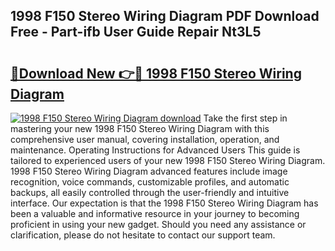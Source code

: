 ## 1998 F150 Stereo Wiring Diagram PDF Download Free - Part-ifb User Guide Repair Nt3L5

# <h2><a href="http://dfm7k4l.blite.top/?on=1998+F150+Stereo+Wiring+Diagram">🔗Download New 👉🔴 1998 F150 Stereo Wiring Diagram</a></h2>

[![1998 F150 Stereo Wiring Diagram download](https://i.imgur.com/lujVjoI.png)](http://dfm7k4l.blite.top/?on=1998+F150+Stereo+Wiring+Diagram)
Take the first step in mastering your new 1998 F150 Stereo Wiring Diagram with this comprehensive user manual, covering installation, operation, and maintenance. Operating Instructions for Advanced Users This guide is tailored to experienced users of your new 1998 F150 Stereo Wiring Diagram. 1998 F150 Stereo Wiring Diagram advanced features include image recognition, voice commands, customizable profiles, and automatic backups, all easily controlled through the user-friendly and intuitive interface. Our expectation is that the 1998 F150 Stereo Wiring Diagram has been a valuable and informative resource in your journey to becoming proficient in using your new gadget. Should you need any assistance or clarification, please do not hesitate to contact our support team.
